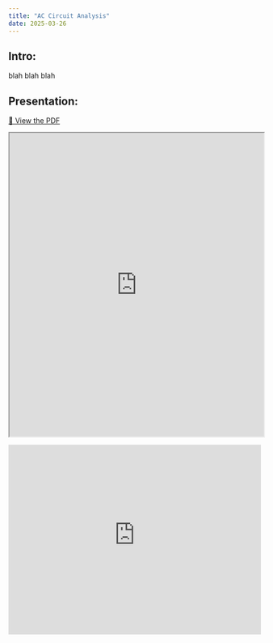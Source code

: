 ```yaml
---
title: "AC Circuit Analysis"
date: 2025-03-26
---
```


## Intro:

blah blah blah

## Presentation:

[📄 View the PDF](https://github.com/EngineeringShare/engineering-hub/blob/main/presentations/AC-Circuit-Analysis/AC%20Circuit%20Analysis.pdf)

<iframe src="https://EngineeringShare.github.io/engineering-hub/presentations/AC-Circuit-Analysis/AC Circuit Analysis.pdf" width="100%" height="600px">
</iframe>

<object data="https://EngineeringShare.github.io/engineering-hub/presentations/AC-Circuit-Analysis/AC Circuit Analysis.pdf" width="1000" height="1000" type='application/pdf'></object>

<embed src="https://EngineeringShare.github.io/engineering-hub/presentations/AC-Circuit-Analysis/AC Circuit Analysis.pdf" width="500" height="375" 
 type="application/pdf">
